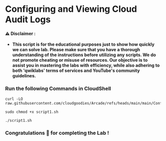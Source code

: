 #  Configuring and Viewing Cloud Audit Logs


#### ⚠️ Disclaimer :
- **This script is for the educational purposes just to show how quickly we can solve lab. Please make sure that you have a thorough understanding of the instructions before utilizing any scripts. We do not promote cheating or  misuse of resources. Our objective is to assist you in mastering the labs with efficiency, while also adhering to both 'qwiklabs' terms of services and YouTube's community guidelines.**

### Run the following Commands in CloudShell
```
curl -LO raw.githubusercontent.com/cloudgoodies/Arcade/refs/heads/main/main/Configuring%20and%20Viewing%20Cloud%20Audit%20Logs/script1.sh

sudo chmod +x script1.sh

./script1.sh
```

### Congratulations 🎉 for completing the Lab !
